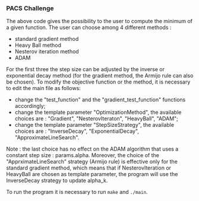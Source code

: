 ### PACS Challenge
The above code gives the possibility to the user to compute the minimum of a given function. 
The user can choose among 4 different methods : 
- standard gradient method
- Heavy Ball method
- Nesterov iteration method
- ADAM

For the first three the step size can be adjusted by the inverse or exponential decay method (for the gradient method, the Armijo rule can also be chosen). To modify the objective function or the method, it is necessary to edit the main file as follows:
- change the "test_function" and the "gradient_test_function" functions accordingly;
- change the template parameter "OptimizationMethod", the available choices are : "Gradient", "NesterovIteraton", "HeavyBall", "ADAM";
- change the template parameter "StepSizeStrategy", the available choices are : "InverseDecay", "ExponentialDecay", "ApproximateLineSearch".

Note : the last choice has no effect on the ADAM algorithm that uses a constant step size : params.alpha. Moreover, the choice of the "ApprximateLineSearch" strategy (Armijo rule) is effective only for the standard gradient method, which means that if NesterovIteration or HeavyBall are chosen as template parameter, the program will use the InverseDecay strategy to update alpha_k.

To run the program it is necessary to run `make` and `./main`.
